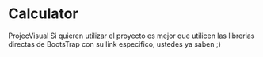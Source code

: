 # Calculator
ProjecVisual
Si quieren utilizar el proyecto es mejor que utilicen las librerias directas de BootsTrap con su link especifico, ustedes ya saben ;)
